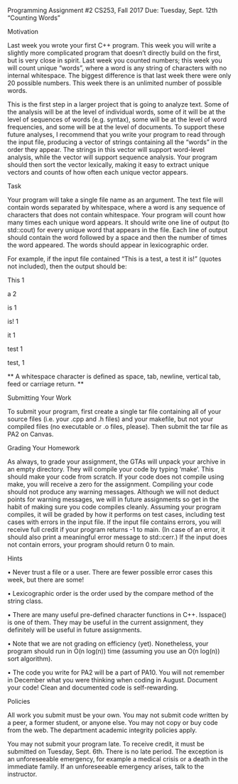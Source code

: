 Programming Assignment #2
CS253, Fall 2017
Due: Tuesday, Sept. 12th
“Counting Words”

Motivation

Last week you wrote your first C++ program. This week you will write a slightly more
complicated program that doesn’t directly build on the first, but is very close in spirit. Last week
you counted numbers; this week you will count unique “words”, where a word is any string of
characters with no internal whitespace. The biggest difference is that last week there were only
20 possible numbers. This week there is an unlimited number of possible words.

This is the first step in a larger project that is going to analyze text. Some of the analysis will be at
the level of individual words, some of it will be at the level of sequences of words (e.g. syntax),
some will be at the level of word frequencies, and some will be at the level of documents. To
support these future analyses, I recommend that you write your program to read through the input
file, producing a vector of strings containing all the “words” in the order they appear. The strings
in this vector will support word-level analysis, while the vector will support sequence analysis.
Your program should then sort the vector lexically, making it easy to extract unique vectors and
counts of how often each unique vector appears.

Task

Your program will take a single file name as an argument. The text file will contain words
separated by whitespace, where a word is any sequence of characters that does not contain
whitespace. Your program will count how many times each unique word appears. It should write
one line of output (to std::cout) for every unique word that appears in the file. Each line of output
should contain the word followed by a space and then the number of times the word appeared.
The words should appear in lexicographic order.

For example, if the input file contained “This is a test, a test it is!” (quotes not included), then the
output should be:

This 1

a 2

is 1

is! 1

it 1

test 1

test, 1

 ** A whitespace character is defined as space, tab, newline, vertical tab, feed or carriage return. **

Submitting Your Work

To submit your program, first create a single tar file containing all of your source files (i.e. your
.cpp and .h files) and your makefile, but not your compiled files (no executable or .o files,
please). Then submit the tar file as PA2 on Canvas.

Grading Your Homework

As always, to grade your assignment, the GTAs will unpack your archive in an empty directory.
They will compile your code by typing ‘make’. This should make your code from scratch. If your
code does not compile using make, you will receive a zero for the assignment. Compiling your
code should not produce any warning messages. Although we will not deduct points for warning
messages, we will in future assignments so get in the habit of making sure you code compiles
cleanly. Assuming your program compiles, it will be graded by how it performs on test cases,
including test cases with errors in the input file. If the input file contains errors, you will receive
full credit if your program returns -1 to main. (In case of an error, it should also print a
meaningful error message to std::cerr.) If the input does not contain errors, your program should
return 0 to main.

Hints

• Never trust a file or a user. There are fewer possible error cases this week, but there are
some!

• Lexicographic order is the order used by the compare method of the string class.

• There are many useful pre-defined character functions in C++. Isspace() is one of them. They may be useful in the current assignment, they definitely will be useful in future assignments.

• Note that we are not grading on efficiency (yet). Nonetheless, your program should run in O(n log(n)) time (assuming you use an O(n log(n)) sort algorithm).

• The code you write for PA2 will be a part of PA10. You will not remember in December what you were thinking when coding in August. Document your code! Clean and documented code is self-rewarding.

Policies

All work you submit must be your own. You may not submit code written by a peer, a former
student, or anyone else. You may not copy or buy code from the web. The department academic
integrity policies apply.

You may not submit your program late. To receive credit, it must be submitted on Tuesday, Sept.
6th. There is no late period. The exception is an unforeseeable emergency, for example a medical
crisis or a death in the immediate family. If an unforeseeable emergency arises, talk to the
instructor.
